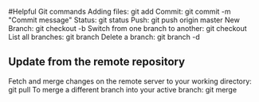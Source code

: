 #Helpful Git commands
Adding files: git add <filename>
Commit: git commit -m "Commit message"
Status: git status
Push: git push origin master
New Branch: git checkout -b <branchname>
Switch from one branch to another: git checkout <branchname>
List all branches: git branch
Delete a branch: git branch -d <branchname>
## Update from the remote repository
Fetch and merge changes on the remote server to your working directory: git pull
To merge a different branch into your active branch:	git merge <branchname>
